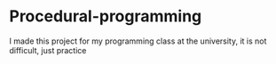 # Procedural-programming
I made this project for my programming class at the university, it is not difficult, just practice

